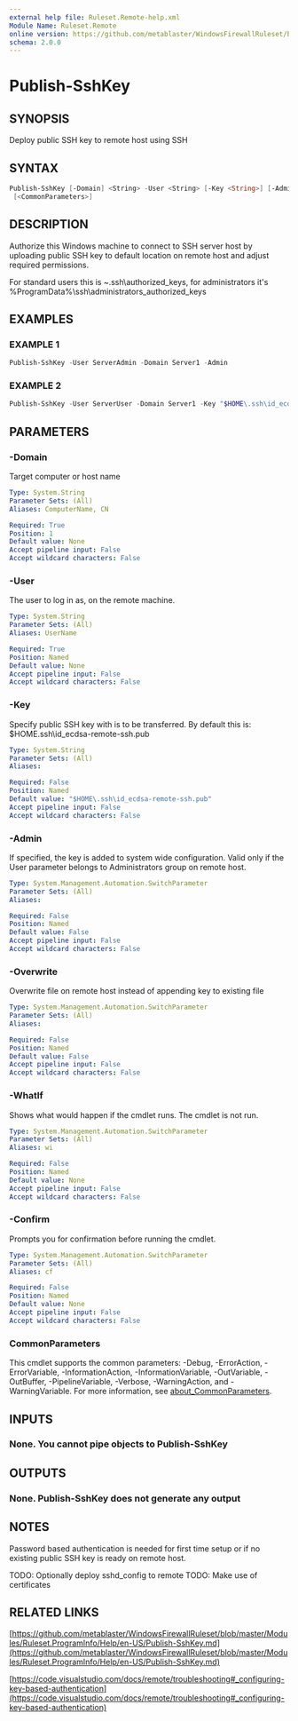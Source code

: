 ```yaml
---
external help file: Ruleset.Remote-help.xml
Module Name: Ruleset.Remote
online version: https://github.com/metablaster/WindowsFirewallRuleset/blob/master/Modules/Ruleset.Remote/Help/en-US/Publish-SshKey.md
schema: 2.0.0
---
```


# Publish-SshKey

## SYNOPSIS

Deploy public SSH key to remote host using SSH

## SYNTAX

```powershell
Publish-SshKey [-Domain] <String> -User <String> [-Key <String>] [-Admin] [-Overwrite] [-WhatIf] [-Confirm]
 [<CommonParameters>]
```

## DESCRIPTION

Authorize this Windows machine to connect to SSH server host by uploading
public SSH key to default location on remote host and adjust required permissions.

For standard users this is ~\.ssh\authorized_keys, for administrators it's
%ProgramData%\ssh\administrators_authorized_keys

## EXAMPLES

### EXAMPLE 1

```powershell
Publish-SshKey -User ServerAdmin -Domain Server1 -Admin
```

### EXAMPLE 2

```powershell
Publish-SshKey -User ServerUser -Domain Server1 -Key "$HOME\.ssh\id_ecdsa.pub"
```

## PARAMETERS

### -Domain

Target computer or host name

```yaml
Type: System.String
Parameter Sets: (All)
Aliases: ComputerName, CN

Required: True
Position: 1
Default value: None
Accept pipeline input: False
Accept wildcard characters: False
```

### -User

The user to log in as, on the remote machine.

```yaml
Type: System.String
Parameter Sets: (All)
Aliases: UserName

Required: True
Position: Named
Default value: None
Accept pipeline input: False
Accept wildcard characters: False
```

### -Key

Specify public SSH key with is to be transferred.
By default this is: $HOME\.ssh\id_ecdsa-remote-ssh.pub

```yaml
Type: System.String
Parameter Sets: (All)
Aliases:

Required: False
Position: Named
Default value: "$HOME\.ssh\id_ecdsa-remote-ssh.pub"
Accept pipeline input: False
Accept wildcard characters: False
```

### -Admin

If specified, the key is added to system wide configuration.
Valid only if the User parameter belongs to Administrators group on remote host.

```yaml
Type: System.Management.Automation.SwitchParameter
Parameter Sets: (All)
Aliases:

Required: False
Position: Named
Default value: False
Accept pipeline input: False
Accept wildcard characters: False
```

### -Overwrite

Overwrite file on remote host instead of appending key to existing file

```yaml
Type: System.Management.Automation.SwitchParameter
Parameter Sets: (All)
Aliases:

Required: False
Position: Named
Default value: False
Accept pipeline input: False
Accept wildcard characters: False
```

### -WhatIf

Shows what would happen if the cmdlet runs.
The cmdlet is not run.

```yaml
Type: System.Management.Automation.SwitchParameter
Parameter Sets: (All)
Aliases: wi

Required: False
Position: Named
Default value: None
Accept pipeline input: False
Accept wildcard characters: False
```

### -Confirm

Prompts you for confirmation before running the cmdlet.

```yaml
Type: System.Management.Automation.SwitchParameter
Parameter Sets: (All)
Aliases: cf

Required: False
Position: Named
Default value: None
Accept pipeline input: False
Accept wildcard characters: False
```

### CommonParameters

This cmdlet supports the common parameters: -Debug, -ErrorAction, -ErrorVariable, -InformationAction, -InformationVariable, -OutVariable, -OutBuffer, -PipelineVariable, -Verbose, -WarningAction, and -WarningVariable. For more information, see [about_CommonParameters](http://go.microsoft.com/fwlink/?LinkID=113216).

## INPUTS

### None. You cannot pipe objects to Publish-SshKey

## OUTPUTS

### None. Publish-SshKey does not generate any output

## NOTES

Password based authentication is needed for first time setup or
if no existing public SSH key is ready on remote host.

TODO: Optionally deploy sshd_config to remote
TODO: Make use of certificates

## RELATED LINKS

[https://github.com/metablaster/WindowsFirewallRuleset/blob/master/Modules/Ruleset.ProgramInfo/Help/en-US/Publish-SshKey.md](https://github.com/metablaster/WindowsFirewallRuleset/blob/master/Modules/Ruleset.ProgramInfo/Help/en-US/Publish-SshKey.md)

[https://code.visualstudio.com/docs/remote/troubleshooting#_configuring-key-based-authentication](https://code.visualstudio.com/docs/remote/troubleshooting#_configuring-key-based-authentication)
